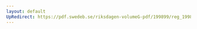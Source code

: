 ```yaml
---
layout: default
UpRedirect: https://pdf.swedeb.se/riksdagen-volumeG-pdf/199899/reg_199899/reg_199899_0210.pdf
---
```

